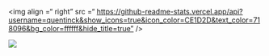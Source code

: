 <img align =“ right” src =“ https://github-readme-stats.vercel.app/api?username=quentinck&show_icons=true&icon_color=CE1D2D&text_color=718096&bg_color=ffffff&hide_title=true” />

![](https://visitor-badge.glitch.me/badge?page_id=CasterWx.readme)
